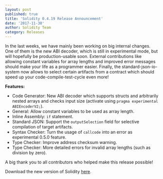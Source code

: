 ```yaml
---
layout: post
published: true
title: 'Solidity 0.4.19 Release Announcement'
date: '2017-11-30'
author: Solidity Team
category: Releases
---
```


In the last weeks, we have mainly been working on big internal changes. One of them is the new ABI decoder, which is still in experimental mode, but will hopefully be production-usable soon. External contributions like allowing constant variables for array lengths and improved error messages should make your life as a programmer easier. Finally, the standard-json-io-system now allows to select certain artifacts from a contract which should speed up your code-compile-test-cycle even more!

**Features:**
 * Code Generator: New ABI decoder which supports structs and arbitrarily nested
   arrays and checks input size (activate using ``pragma experimental ABIEncoderV2;``).
 * General: Allow constant variables to be used as array length.
 * Inline Assembly: ``if`` statement.
 * Standard JSON: Support the ``outputSelection`` field for selective compilation of target artifacts.
 * Syntax Checker: Turn the usage of ``callcode`` into an error as experimental 0.5.0 feature.
 * Type Checker: Improve address checksum warning.
 * Type Checker: More detailed errors for invalid array lengths (such as division by zero).



A big thank you to all contributors who helped make this release possible!

Download the new version of Solidity [here](https://github.com/ethereum/solidity/releases/tag/v0.4.19).
  